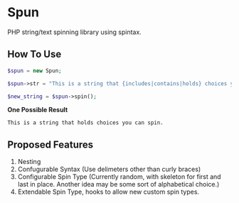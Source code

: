Spun
=====

PHP string/text spinning library using spintax.

How To Use
-----

```php
$spun = new Spun;

$spun->str = "This is a string that {includes|contains|holds} choices you can spin.";

$new_string = $spun->spin();
```

**One Possible Result**

```
This is a string that holds choices you can spin.
```

Proposed Features
----
1. Nesting
2. Confugurable Syntax (Use delimeters other than curly braces)
3. Configurable Spin Type (Currently random, with skeleton for first and last in place. Another idea may be some sort of alphabetical choice.)
4. Extendable Spin Type, hooks to allow new custom spin types.